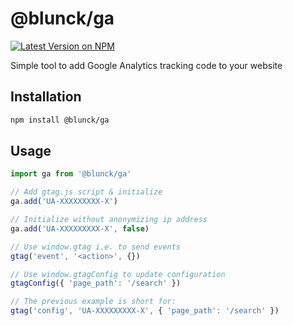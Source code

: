 # @blunck/ga

[![Latest Version on NPM](https://img.shields.io/npm/v/@blunck/ga.svg?style=flat-square)](https://www.npmjs.com/package/@blunck/ga)

Simple tool to add Google Analytics tracking code to your website

## Installation
```bash
npm install @blunck/ga
```

## Usage
```javascript
import ga from '@blunck/ga'

// Add gtag.js script & initialize
ga.add('UA-XXXXXXXXX-X')

// Initialize without anonymizing ip address
ga.add('UA-XXXXXXXXX-X', false)

// Use window.gtag i.e. to send events
gtag('event', '<action>', {})

// Use window.gtagConfig to update configuration
gtagConfig({ 'page_path': '/search' })

// The previous example is short for:
gtag('config', 'UA-XXXXXXXXX-X', { 'page_path': '/search' })
```
